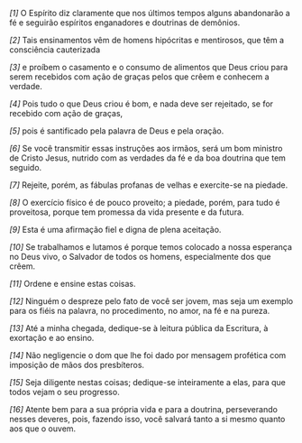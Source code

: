 *[1]* O Espírito diz claramente que nos últimos tempos alguns abandonarão a fé e seguirão espíritos enganadores e doutrinas de demônios.

*[2]* Tais ensinamentos vêm de homens hipócritas e mentirosos, que têm a consciência cauterizada

*[3]* e proíbem o casamento e o consumo de alimentos que Deus criou para serem recebidos com ação de graças pelos que crêem e conhecem a verdade.

*[4]* Pois tudo o que Deus criou é bom, e nada deve ser rejeitado, se for recebido com ação de graças,

*[5]* pois é santificado pela palavra de Deus e pela oração.

*[6]* Se você transmitir essas instruções aos irmãos, será um bom ministro de Cristo Jesus, nutrido com as verdades da fé e da boa doutrina que tem seguido.

*[7]* Rejeite, porém, as fábulas profanas de velhas e exercite-se na piedade.

*[8]* O exercício físico é de pouco proveito; a piedade, porém, para tudo é proveitosa, porque tem promessa da vida presente e da futura.

*[9]* Esta é uma afirmação fiel e digna de plena aceitação.

*[10]* Se trabalhamos e lutamos é porque temos colocado a nossa esperança no Deus vivo, o Salvador de todos os homens, especialmente dos que crêem.

*[11]* Ordene e ensine estas coisas.

*[12]* Ninguém o despreze pelo fato de você ser jovem, mas seja um exemplo para os fiéis na palavra, no procedimento, no amor, na fé e na pureza.

*[13]* Até a minha chegada, dedique-se à leitura pública da Escritura, à exortação e ao ensino.

*[14]* Não negligencie o dom que lhe foi dado por mensagem profética com imposição de mãos dos presbíteros.

*[15]* Seja diligente nestas coisas; dedique-se inteiramente a elas, para que todos vejam o seu progresso.

*[16]* Atente bem para a sua própria vida e para a doutrina, perseverando nesses deveres, pois, fazendo isso, você salvará tanto a si mesmo quanto aos que o ouvem.

